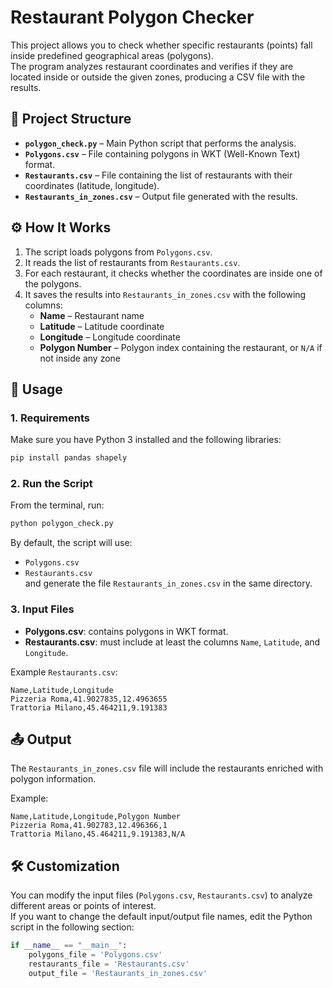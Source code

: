 # Restaurant Polygon Checker

This project allows you to check whether specific restaurants (points) fall inside predefined geographical areas (polygons).  
The program analyzes restaurant coordinates and verifies if they are located inside or outside the given zones, producing a CSV file with the results.

## 📂 Project Structure

- **`polygon_check.py`** – Main Python script that performs the analysis.  
- **`Polygons.csv`** – File containing polygons in WKT (Well-Known Text) format.  
- **`Restaurants.csv`** – File containing the list of restaurants with their coordinates (latitude, longitude).  
- **`Restaurants_in_zones.csv`** – Output file generated with the results.  

## ⚙️ How It Works

1. The script loads polygons from `Polygons.csv`.  
2. It reads the list of restaurants from `Restaurants.csv`.  
3. For each restaurant, it checks whether the coordinates are inside one of the polygons.  
4. It saves the results into `Restaurants_in_zones.csv` with the following columns:
   - **Name** – Restaurant name  
   - **Latitude** – Latitude coordinate  
   - **Longitude** – Longitude coordinate  
   - **Polygon Number** – Polygon index containing the restaurant, or `N/A` if not inside any zone  

## 🚀 Usage

### 1. Requirements

Make sure you have Python 3 installed and the following libraries:

```bash
pip install pandas shapely
```

### 2. Run the Script

From the terminal, run:

```bash
python polygon_check.py
```

By default, the script will use:  
- `Polygons.csv`  
- `Restaurants.csv`  
and generate the file `Restaurants_in_zones.csv` in the same directory.

### 3. Input Files

- **Polygons.csv**: contains polygons in WKT format.  
- **Restaurants.csv**: must include at least the columns `Name`, `Latitude`, and `Longitude`.  

Example `Restaurants.csv`:

```csv
Name,Latitude,Longitude
Pizzeria Roma,41.9027835,12.4963655
Trattoria Milano,45.464211,9.191383
```

## 📤 Output

The `Restaurants_in_zones.csv` file will include the restaurants enriched with polygon information.  

Example:

```csv
Name,Latitude,Longitude,Polygon Number
Pizzeria Roma,41.902783,12.496366,1
Trattoria Milano,45.464211,9.191383,N/A
```

## 🛠 Customization

You can modify the input files (`Polygons.csv`, `Restaurants.csv`) to analyze different areas or points of interest.  
If you want to change the default input/output file names, edit the Python script in the following section:

```python
if __name__ == "__main__":
    polygons_file = 'Polygons.csv'
    restaurants_file = 'Restaurants.csv'
    output_file = 'Restaurants_in_zones.csv'
```

